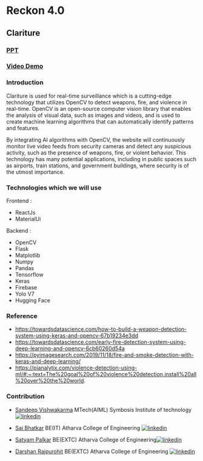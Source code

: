 # Reckon 4.0
## Clariture

### [PPT](https://tinyurl.com/yeys3nsf)
### [Video Demo](https://www.loom.com/share/1933e42989374252add05c9045c58348)

### Introduction

Clariture is used for real-time surveillance which is a cutting-edge technology that utilizes OpenCV to detect weapons, fire, and violence in real-time. OpenCV is an open-source computer vision library that enables the analysis of visual data, such as images and videos, and is used to create machine learning algorithms that can automatically identify patterns and features.

By integrating AI algorithms with OpenCV, the website will continuously monitor live video feeds from security cameras and detect any suspicious activity, such as the presence of weapons, fire, or violent behavior. This technology has many potential applications, including in public spaces such as airports, train stations, and government buildings, where security is of the utmost importance.

### Technologies which we will use

Frontend :
- ReactJs
- MaterialUi

Backend :
- OpenCV
- Flask
- Matplotlib
- Numpy
- Pandas
- Tensorflow
- Keras
- Firebase
- Yolo V7 
- Hugging Face

### Reference
- https://towardsdatascience.com/how-to-build-a-weapon-detection-system-using-keras-and-opencv-67b19234e3dd
- https://towardsdatascience.com/early-fire-detection-system-using-deep-learning-and-opencv-6cb60260d54a
- https://pyimagesearch.com/2019/11/18/fire-and-smoke-detection-with-keras-and-deep-learning/
- https://pianalytix.com/violence-detection-using-ml/#:~:text=The%20goal%20of%20violence%20detection,install%20all%20over%20the%20world.


### Contribution
- [Sandeep Vishwakarma](https://github.com/orgs/Griffindor987/people/Darshan1506) MTech(AIML) Symbosis Institute of technology [![linkedin](https://img.shields.io/badge/linkedin-0A66C2?style=for-the-badge&logo=linkedin&logoColor=white)](https://www.linkedin.com/in/sandeep-vishwakarma-3b592b174/)

- [Sai Bhatkar](https://github.com/orgs/Griffindor987/people/robospace9) BE(IT)
Atharva College of Engineering [![linkedin](https://img.shields.io/badge/linkedin-0A66C2?style=for-the-badge&logo=linkedin&logoColor=white)](https://www.linkedin.com/in/sai-bhatkar-6084901a7/)

- [Satyam Palkar](https://github.com/orgs/Griffindor987/people/Satan07) BE(EXTC)
Atharva College of Engineering[![linkedin](https://img.shields.io/badge/linkedin-0A66C2?style=for-the-badge&logo=linkedin&logoColor=white)](https://www.linkedin.com/in/satyam-palkar)

- [Darshan Rajpurohit](https://github.com/orgs/Griffindor987/people/Darshan1506) BE(EXTC)
Atharva College of Engineering [![linkedin](https://img.shields.io/badge/linkedin-0A66C2?style=for-the-badge&logo=linkedin&logoColor=white)](https://www.linkedin.com/in/darshan-rajpurohit-b9a0b01b7/)
